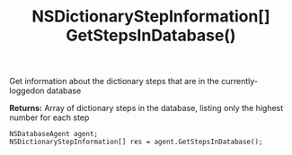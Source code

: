 ﻿---
uid: crmscript_ref_NSDatabaseAgent_GetStepsInDatabase
title: NSDictionaryStepInformation[] GetStepsInDatabase()
intellisense: NSDatabaseAgent.GetStepsInDatabase
keywords: NSDatabaseAgent, GetStepsInDatabase
so.topic: reference
---

Get information about the dictionary steps that are in the currently-loggedon database


**Returns:** Array of dictionary steps in the database, listing only the highest number for each step

```crmscript
NSDatabaseAgent agent;
NSDictionaryStepInformation[] res = agent.GetStepsInDatabase();
```

